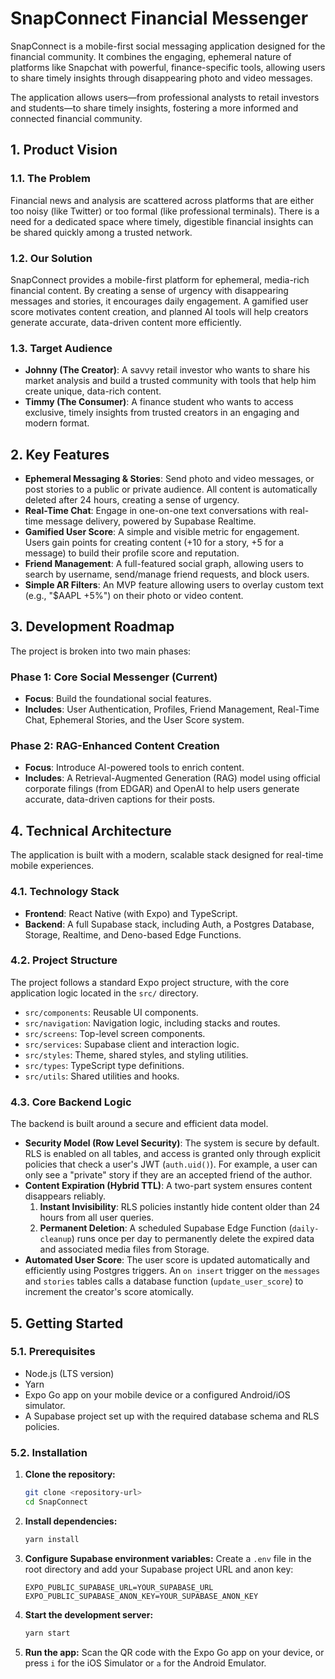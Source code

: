 # SnapConnect Financial Messenger

SnapConnect is a mobile-first social messaging application designed for the financial community. It combines the engaging, ephemeral nature of platforms like Snapchat with powerful, finance-specific tools, allowing users to share timely insights through disappearing photo and video messages.

The application allows users—from professional analysts to retail investors and students—to share timely insights, fostering a more informed and connected financial community.

## 1. Product Vision

### 1.1. The Problem
Financial news and analysis are scattered across platforms that are either too noisy (like Twitter) or too formal (like professional terminals). There is a need for a dedicated space where timely, digestible financial insights can be shared quickly among a trusted network.

### 1.2. Our Solution
SnapConnect provides a mobile-first platform for ephemeral, media-rich financial content. By creating a sense of urgency with disappearing messages and stories, it encourages daily engagement. A gamified user score motivates content creation, and planned AI tools will help creators generate accurate, data-driven content more efficiently.

### 1.3. Target Audience
- **Johnny (The Creator)**: A savvy retail investor who wants to share his market analysis and build a trusted community with tools that help him create unique, data-rich content.
- **Timmy (The Consumer)**: A finance student who wants to access exclusive, timely insights from trusted creators in an engaging and modern format.

## 2. Key Features

- **Ephemeral Messaging & Stories**: Send photo and video messages, or post stories to a public or private audience. All content is automatically deleted after 24 hours, creating a sense of urgency.
- **Real-Time Chat**: Engage in one-on-one text conversations with real-time message delivery, powered by Supabase Realtime.
- **Gamified User Score**: A simple and visible metric for engagement. Users gain points for creating content (+10 for a story, +5 for a message) to build their profile score and reputation.
- **Friend Management**: A full-featured social graph, allowing users to search by username, send/manage friend requests, and block users.
- **Simple AR Filters**: An MVP feature allowing users to overlay custom text (e.g., "$AAPL +5%") on their photo or video content.

## 3. Development Roadmap

The project is broken into two main phases:

### Phase 1: Core Social Messenger (Current)
- **Focus**: Build the foundational social features.
- **Includes**: User Authentication, Profiles, Friend Management, Real-Time Chat, Ephemeral Stories, and the User Score system.

### Phase 2: RAG-Enhanced Content Creation
- **Focus**: Introduce AI-powered tools to enrich content.
- **Includes**: A Retrieval-Augmented Generation (RAG) model using official corporate filings (from EDGAR) and OpenAI to help users generate accurate, data-driven captions for their posts.

## 4. Technical Architecture

The application is built with a modern, scalable stack designed for real-time mobile experiences.

### 4.1. Technology Stack
- **Frontend**: React Native (with Expo) and TypeScript.
- **Backend**: A full Supabase stack, including Auth, a Postgres Database, Storage, Realtime, and Deno-based Edge Functions.

### 4.2. Project Structure
The project follows a standard Expo project structure, with the core application logic located in the `src/` directory.

- `src/components`: Reusable UI components.
- `src/navigation`: Navigation logic, including stacks and routes.
- `src/screens`: Top-level screen components.
- `src/services`: Supabase client and interaction logic.
- `src/styles`: Theme, shared styles, and styling utilities.
- `src/types`: TypeScript type definitions.
- `src/utils`: Shared utilities and hooks.

### 4.3. Core Backend Logic
The backend is built around a secure and efficient data model.

- **Security Model (Row Level Security)**: The system is secure by default. RLS is enabled on all tables, and access is granted only through explicit policies that check a user's JWT (`auth.uid()`). For example, a user can only see a "private" story if they are an accepted friend of the author.
- **Content Expiration (Hybrid TTL)**: A two-part system ensures content disappears reliably.
    1.  **Instant Invisibility**: RLS policies instantly hide content older than 24 hours from all user queries.
    2.  **Permanent Deletion**: A scheduled Supabase Edge Function (`daily-cleanup`) runs once per day to permanently delete the expired data and associated media files from Storage.
- **Automated User Score**: The user score is updated automatically and efficiently using Postgres triggers. An `on insert` trigger on the `messages` and `stories` tables calls a database function (`update_user_score`) to increment the creator's score atomically.

## 5. Getting Started

### 5.1. Prerequisites
- Node.js (LTS version)
- Yarn
- Expo Go app on your mobile device or a configured Android/iOS simulator.
- A Supabase project set up with the required database schema and RLS policies.

### 5.2. Installation
1.  **Clone the repository:**
    ```sh
    git clone <repository-url>
    cd SnapConnect
    ```
2.  **Install dependencies:**
    ```sh
    yarn install
    ```
3.  **Configure Supabase environment variables:**
    Create a `.env` file in the root directory and add your Supabase project URL and anon key:
    ```
    EXPO_PUBLIC_SUPABASE_URL=YOUR_SUPABASE_URL
    EXPO_PUBLIC_SUPABASE_ANON_KEY=YOUR_SUPABASE_ANON_KEY
    ```
4.  **Start the development server:**
    ```sh
    yarn start
    ```
5.  **Run the app:**
    Scan the QR code with the Expo Go app on your device, or press `i` for the iOS Simulator or `a` for the Android Emulator.
